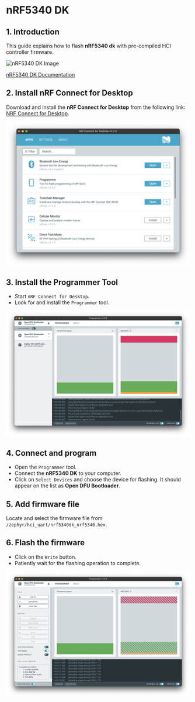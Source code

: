 # nRF5340 DK

## 1. Introduction

This guide explains how to flash **nRF5340 dk** with pre-compiled HCI controller firmware.

![nRF5340 DK Image](./imgs/nrf5340-dk.png)

[nRF5340 DK Documentation](https://www.nordicsemi.com/Products/Development-hardware/nrf5340-dk)

## 2. Install nRF Connect for Desktop

Download and install the **nRF Connect for Desktop** from the following link: [NRF Connect for Desktop](https://www.nordicsemi.com/Products/Development-tools/nRF-Connect-for-Desktop/Download?lang=en#infotabs).

![nRF Connect for Desktop Installation Image](imgs/nrf-connect.png)

## 3. Install the Programmer Tool

- Start `nRF Connect for Desktop`.
- Look for and install the `Programmer` tool.

![Programmer Tool Image](imgs/nrf-select-device.png)

## 4. Connect and program

- Open the `Programmer` tool.
- Connect the **nRF5340 DK** to your computer.
- Click on `Select Devices` and choose the device for flashing. It should appear on the list as **Open DFU Bootloader**.

## 5. Add firmware file

Locate and select the firmware file from `/zephyr/hci_uart/nrf5340dk_nrf5340.hex`.

## 6. Flash the firmware

- Click on the `Write` button.
- Patiently wait for the flashing operation to complete.

![Programmer Tool Image](imgs/nrf-flashing.png)

